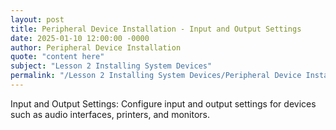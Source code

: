```yaml
---
layout: post
title: Peripheral Device Installation - Input and Output Settings
date: 2025-01-10 12:00:00 -0000
author: Peripheral Device Installation
quote: "content here"
subject: "Lesson 2 Installing System Devices"
permalink: "/Lesson 2 Installing System Devices/Peripheral Device Installation/Peripheral Device Installation - Input and Output Settings"
---
```


Input and Output Settings: Configure input and output settings for devices such as audio interfaces, printers, and monitors.
